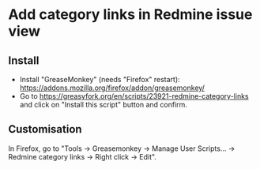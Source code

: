 # Add category links in Redmine issue view

## Install

* Install "GreaseMonkey" (needs "Firefox" restart): https://addons.mozilla.org/firefox/addon/greasemonkey/
* Go to https://greasyfork.org/en/scripts/23921-redmine-category-links and click on "Install this script" button and confirm.

## Customisation

In Firefox, go to "Tools -> Greasemonkey -> Manage User Scripts... -> Redmine category links -> Right click -> Edit".

